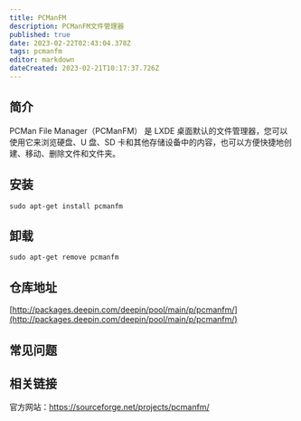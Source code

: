 ```yaml
---
title: PCManFM
description: PCManFM文件管理器
published: true
date: 2023-02-22T02:43:04.378Z
tags: pcmanfm
editor: markdown
dateCreated: 2023-02-21T10:17:37.726Z
---
```


## 简介

PCMan File Manager（PCManFM） 是 LXDE 桌面默认的文件管理器，您可以使用它来浏览硬盘、U 盘、SD 卡和其他存储设备中的内容，也可以方便快捷地创建、移动、删除文件和文件夹。

## 安装

`sudo apt-get install pcmanfm`

## 卸载

`sudo apt-get remove pcmanfm`

## 仓库地址

[http://packages.deepin.com/deepin/pool/main/p/pcmanfm/](http://packages.deepin.com/deepin/pool/main/p/pcmanfm/)

## 常见问题

## 相关链接
官方网站：https://sourceforge.net/projects/pcmanfm/